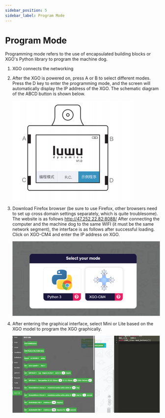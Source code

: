 ```yaml
---
sidebar_position: 5
sidebar_label: Program Mode
---
```


# Program Mode

Programming mode refers to the use of encapsulated building blocks or XGO's Python library to program the machine dog.

1. XGO connects the networking

2. After the XGO is powered on, press A  or  B  to select different modes. Press the  D  key to enter the programming mode, and the screen will automatically display the IP address of the XGO. The schematic diagram of the ABCD button is shown below.

   ![](./../images/cm4-xgo-program-01.png)

3. Download Firefox browser (be sure to use Firefox, other browsers need to set up cross domain settings separately, which is quite troublesome). The website is as follows http://47.252.22.82:8088/ After connecting the computer and the machine dog to the same WIFI (it must be the same network segment), the interface is as follows after successful loading. Click on XGO-CM4 and enter the IP address on XGO.

   ![](./../images/cm4-xgo-program-02.png)


4. After entering the graphical interface, select Mini or Lite based on the XGO model to program the XGO graphically.

   ![](./../images/cm4-xgo-program-03.png)
